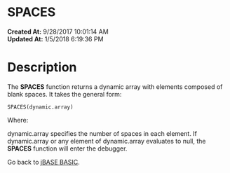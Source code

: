 # SPACES

**Created At:** 9/28/2017 10:01:14 AM  
**Updated At:** 1/5/2018 6:19:36 PM  


# Description

The **SPACES** function returns a dynamic array with elements composed of blank spaces. It takes the general form:

```
SPACES(dynamic.array)
```

Where:

dynamic.array specifies the number of spaces in each element. If dynamic.array or any element of dynamic.array evaluates to null, the **SPACES** function will enter the debugger.



Go back to [jBASE BASIC](263498-jbase-basic).
